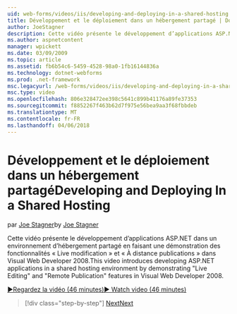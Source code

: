 ```yaml
---
uid: web-forms/videos/iis/developing-and-deploying-in-a-shared-hosting
title: Développement et le déploiement dans un hébergement partagé | Documents Microsoft
author: JoeStagner
description: Cette vidéo présente le développement d’applications ASP.NET dans un environnement d’hébergement partagé en faisant une démonstration &quot;Live modification&quot; et &quot;Publication distant &...
ms.author: aspnetcontent
manager: wpickett
ms.date: 03/09/2009
ms.topic: article
ms.assetid: fb6b54c6-5459-4528-98a0-1fb16144836a
ms.technology: dotnet-webforms
ms.prod: .net-framework
msc.legacyurl: /web-forms/videos/iis/developing-and-deploying-in-a-shared-hosting
msc.type: video
ms.openlocfilehash: 806e328472ee398c5641c899b41176a89fe37353
ms.sourcegitcommit: f8852267f463b62d7f975e56bea9aa3f68fbbdeb
ms.translationtype: MT
ms.contentlocale: fr-FR
ms.lasthandoff: 04/06/2018
---
```

<a name="developing-and-deploying-in-a-shared-hosting"></a><span data-ttu-id="02d0b-103">Développement et le déploiement dans un hébergement partagé</span><span class="sxs-lookup"><span data-stu-id="02d0b-103">Developing and Deploying In a Shared Hosting</span></span>
====================
<span data-ttu-id="02d0b-104">par [Joe Stagner](https://github.com/JoeStagner)</span><span class="sxs-lookup"><span data-stu-id="02d0b-104">by [Joe Stagner](https://github.com/JoeStagner)</span></span>

<span data-ttu-id="02d0b-105">Cette vidéo présente le développement d’applications ASP.NET dans un environnement d’hébergement partagé en faisant une démonstration des fonctionnalités « Live modification » et « À distance publications » dans Visual Web Developer 2008.</span><span class="sxs-lookup"><span data-stu-id="02d0b-105">This video introduces developing ASP.NET applications in a shared hosting environment by demonstrating "Live Editing" and "Remote Publication" features in Visual Web Developer 2008.</span></span>

[<span data-ttu-id="02d0b-106">&#9654;Regardez la vidéo (46 minutes)</span><span class="sxs-lookup"><span data-stu-id="02d0b-106">&#9654; Watch video (46 minutes)</span></span>](https://channel9.msdn.com/Blogs/ASP-NET-Site-Videos/developing-and-deploying-in-a-shared-hosting)

> [!div class="step-by-step"]
> [<span data-ttu-id="02d0b-107">Next</span><span class="sxs-lookup"><span data-stu-id="02d0b-107">Next</span></span>](working-with-iis7-deligated-admin.md)
